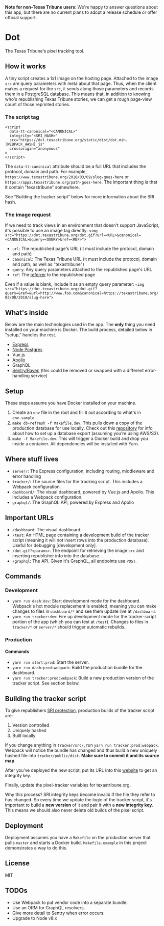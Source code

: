 **Note for non-Texas Tribune users**: We're happy to answer questions about this app, but there are no current plans to adopt a release schedule or offer official support.

# Dot
The Texas Tribune's pixel tracking tool.


## How it works
A tiny script creates a 1x1 image on the hosting page. Attached to the image `src` are query parameters with meta about that page. Thus, when the client makes a request for the `src`, it sends along those parameters and records them in a PostgreSQL database. This means that, in addition to knowing who's republishing Texas Tribune stories, we can get a rough page-view count of those reprinted stories.

### The script tag
```
<script
  data-tt-canonical="<CANONICAL>"
  integrity="<SRI_HASH>"
  src="https://dot.texastribune.org/static/dist/dot.min.[WEBPACK_HASH].js"
  crossorigin="anonymous"
>
</script>
```

The `data-tt-canonical` attribute should be a full URL that includes the protocol, domain and path. For example, `https://www.texastribune.org/2018/03/09/slug-goes-here` or `https://apps.texastribune.org/path-goes-here`. The important thing is that it contain "texastribune" somewhere.

See "Building the tracker script" below for more information about the SRI hash.

### The image request
If we need to track views in an environment that doesn't support JavaScript, it's possible to use an image tag directly:
`<img src="https://dot.texastribune.org/dot.gif?url=<URL>&canonical=<CANONICAL>&query=<QUERY>&ref=<REF>">`
+ `url`: The republished page's URL (it must include the protocol, domain and path)
+ `canonical`: The Texas Tribune URL (it must include the protocol, domain and path, as well as "texastribune")
+ `query`: Any query parameters attached to the republished page's URL
+ `ref`: The [referrer](https://developer.mozilla.org/en-US/docs/Web/API/Document/referrer) to the republished page

Even if a value is blank, include it as an empty query parameter:
`<img src="https://dot.texastribune.org/dot.gif?query=&ref=&url=http://www.foo.com&canonical=https://texastribune.org/03/08/2018/slug-here">`


## What's inside
Below are the main technologies used in the app. The **only** thing you need installed on your machine is Docker. The build process, detailed below in "setup," handles the rest.

+ [Express](https://expressjs.com/)
+ [Node Postgres](https://github.com/brianc/node-postgres)
+ Vue.js
+ [Apollo](https://www.apollographql.com/)
+ GraphQL
+ [Sentry/Raven](https://github.com/getsentry/raven-js) (this could be removed or swapped with a different error-handling service)


## Setup
These steps assume you have Docker installed on your machine.

1. Create an `env` file in the root and fill it out according to what's in `env.sample`.
3. `make db-refresh -f Makefile.dev`. This pulls down a copy of the production database for use locally. Check out this [repository](https://github.com/texastribune/docker-pg-tools) for info about how to set up a database export (assuming you're using AWS/S3).
4. `make -f Makefile.dev`. This will trigger a Docker build and drop you inside a container. All dependencies will be installed with Yarn.


## Where stuff lives
+ `server/`: The Express configuration, including routing, middleware and error handling
+ `tracker/`: The source files for the tracking script. This includes a Webpack configuration.
+ `dashboard/`: The visual dashboard, powered by Vue.js and Apollo. This includes a Webpack configuration.
+ `graphql/`: The GraphQL API, powered by Express and Apollo


## Important URLs
+ `/dashboard`: The visual dashboard.
+ `/test`: An HTML page containing a development build of the tracker script (meaning it will not insert rows into the production database). Useful for debugging [development only].
+ `/dot.gif?<params>`: The endpoint for retrieving the image `src` and inserting republisher info into the database.
+ `/graphql`: The API. Given it's GraphQL, all endpoints use `POST`.


## Commands

### Development
+ `yarn run dash:dev`: Start development mode for the dashboard. Webpack's hot module replacement is enabled, meaning you can make changes to files in `dashboard/*` and see them update live at `/dashboard`.
+ `yarn run tracker:dev`: Fire up development mode for the tracker-script portion of the app (which you can test at `/test`). Changes to files in `tracker/*` or `server/*` should trigger automatic rebuilds.

### Production
#### Commands
+ `yarn run start:prod`: Start the server.
+ `yarn run dash:prod:webpack`: Build the production bundle for the dashboard.
+ `yarn run tracker:prod:webpack`: Build a new production version of the tracker script. See section below.


## Building the tracker script
To give republishers [SRI protection](https://developer.mozilla.org/en-US/docs/Web/Security/Subresource_Integrity), production builds of the tracker script are:
1. Version controlled
2. Uniquely hashed
3. Built locally

If you change anything in `tracker/src/`, run `yarn run tracker:prod:webpack`. Webpack will notice the bundle has changed and thus build a new uniquely hashed file into `tracker/public/dist`. **Make sure to commit it and its source map**.

After you've deployed the new script, put its URL into this [website](https://www.srihash.org/) to get an integrity key.

Finally, update the pixel-tracker variables for texastribune.org.

Why this process? SRI integrity keys become invalid if the file they refer to has changed. So every time we update the logic of the tracker script, it's important to build a **new version** of it and pair it with a **new integrity key**. This means we should also never delete old builds of the pixel script.


## Deployment
Deployment assumes you have a `Makefile` on the production server that pulls `master` and starts a Docker build. `Makefile.example` in this project demonstrates a way to do this.


## License
MIT


## TODOs
+ Use Webpack to put vendor code into a separate bundle.
+ Use an ORM for GraphQL resolvers.
+ Give more detail to Sentry when error occurs.
+ Upgrade to Node v8.x
